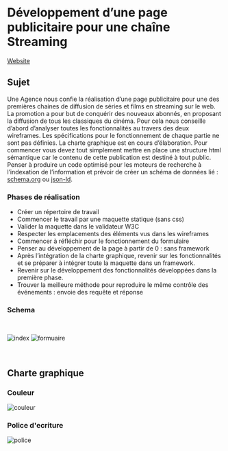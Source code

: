 # Développement d’une page publicitaire pour une chaîne Streaming

[Website](https://alexmi94.github.io/films/)

## Sujet

Une Agence nous confie la réalisation d’une page publicitaire pour 
une des premières chaines de diffusion de séries et films en 
streaming sur le web. La promotion a pour but de conquérir des 
nouveaux abonnés, en proposant la diffusion de tous les classiques
du cinéma. Pour cela nous conseille d’abord d’analyser toutes les 
fonctionnalités au travers des deux wireframes. Les spécifications 
pour le fonctionnement de chaque partie ne sont pas définies. La 
charte graphique est en cours d’élaboration.
Pour commencer vous devez tout simplement mettre en place une 
structure html sémantique car le contenu de cette publication est 
destiné à tout public. Penser à produire un code optimisé pour les 
moteurs de recherche à l’indexation de l’information et prévoir de 
créer un schéma de données lié : [schema.org](https://schema.org/) ou [json-ld](https://json-ld.org/).

### Phases de réalisation

- Créer un répertoire de travail
- Commencer le travail par une maquette statique (sans css)
- Valider la maquette dans le validateur W3C
- Respecter les emplacements des éléments vus dans les wireframes
- Commencer à réfléchir pour le fonctionnement du formulaire
- Penser au développement de la page à partir de 0 : sans framework
- Après l’intégration de la charte graphique, revenir sur les 
fonctionnalités et se préparer à intégrer toute la maquette dans un 
framework.
- Revenir sur le développement des fonctionnalités développées dans la 
première phase.
- Trouver la meilleure méthode pour reproduire le même contrôle des 
événements : envoie des requête et réponse

### Schema

<br>

![index](https://www.zupimages.net/up/22/02/4c59.jpg) 
![formuaire](https://www.zupimages.net/up/22/02/yp8l.jpg)

<br>

## Charte graphique

### Couleur

![couleur](https://www.zupimages.net/up/22/02/8pzi.png)

### Police d'ecriture

![police](https://www.zupimages.net/up/22/02/v2hq.png)